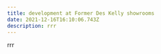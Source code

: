 ```yaml
---
title: development at Former Des Kelly showrooms
date: 2021-12-16T16:10:06.743Z
description: rrr
---
```

rrr